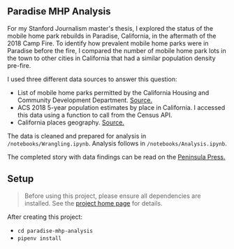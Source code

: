 ## Paradise MHP Analysis

For my Stanford Journalism master's thesis, I explored the status of the mobile home park rebuilds in Paradise, California, in the aftermath of the 2018 Camp Fire. To identify how  prevalent mobile home parks were in Paradise before the fire, I compared the number of mobile home park lots in the town to other cities in California that had a similar population density pre-fire. 

I used three different data sources to answer this question:

* List of mobile home parks permitted by the California Housing and Community Development Department. [Source.](https://casas.hcd.ca.gov/casas/cmirMp/onlineQuery)
* ACS 2018 5-year population estimates by place in California. I accessed this data using a function to call from the Census API.
* California places geography. [Source.](https://www.census.gov/geographies/mapping-files/time-series/geo/tiger-line-file.2018.html)

The data is cleaned and prepared for analysis in ```/notebooks/Wrangling.ipynb```. Analysis follows in ```/notebooks/Analysis.ipynb```.

The completed story with data findings can be read on the [Peninsula Press.](https://peninsulapress.com/2022/07/07/i-just-miss-having-them-next-door-paradises-mobile-home-community-hasnt-been-rebuilt-3-years-after-camp-fire/)

## Setup

> Before using this project, please ensure all dependencies are installed. See the [project home page][] for details.

[project home page]: https://github.com/stanfordjournalism/cookiecutter-stanford-progj#requirements--setup

After creating this project:

* `cd paradise-mhp-analysis`
* `pipenv install`
